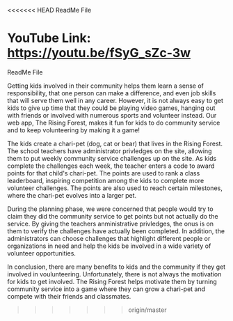 <<<<<<< HEAD
ReadMe File

YouTube Link: https://youtu.be/fSyG_sZc-3w
=======
ReadMe File

  Getting kids involved in their community helps them learn a sense of responsibility, that one person can make a difference, and even job skills that will serve them well in any career. However, it is not always easy to get kids to give up time that they could be playing video games, hanging out with friends or involved with numerous sports and volunteer instead. Our web app, The Rising Forest, makes it fun for kids to do community service and to keep volunteering by making it a game!
  
  The kids create a chari-pet (dog, cat or bear) that lives in the Rising Forest. The school teachers have administrator privledges on the site, allowing them to put weekly community service challenges up on the site. As kids complete the challenges each week, the teacher enters a code to award points for that child's chari-pet. The points are used to rank a class leaderboard, inspiring competition among the kids to complete more volunteer challenges. The points are also used to reach certain milestones, where the chari-pet evolves into a larger pet. 
  
  During the planning phase, we were concerned that people would try to claim they did the community service to get points but not actually do the service. By giving the teachers anministrative privledges, the onus is on them to verify the challenges have actually been completed. In addition, the administrators can choose challenges that highlight different people or organizations in need and help the kids be involved in a wide variety of volunteer opportunities. 
  
  In conclusion, there are many benefits to kids and the community if they get involved in voulunteering. Unfortunately, there is not always the motivation for kids to get involved. The Rising Forest helps motivate them by turning community service into a game where they can grow a chari-pet and compete with their friends and classmates. 
>>>>>>> origin/master
